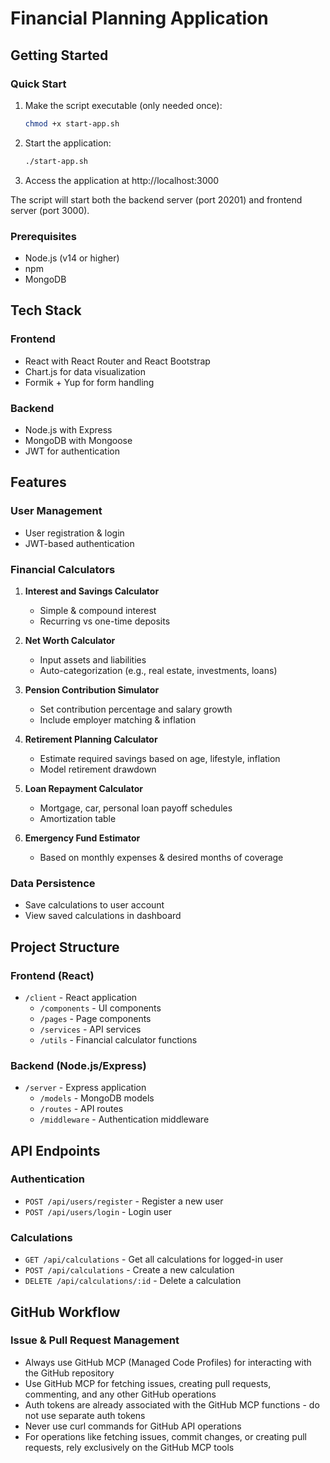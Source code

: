 # Financial Planning Application

## Getting Started

### Quick Start

1. Make the script executable (only needed once):
   ```bash
   chmod +x start-app.sh
   ```

2. Start the application:
   ```bash
   ./start-app.sh
   ```

3. Access the application at http://localhost:3000

The script will start both the backend server (port 20201) and frontend server (port 3000).

### Prerequisites
- Node.js (v14 or higher)
- npm
- MongoDB

## Tech Stack

### Frontend
- React with React Router and React Bootstrap
- Chart.js for data visualization
- Formik + Yup for form handling

### Backend
- Node.js with Express
- MongoDB with Mongoose
- JWT for authentication

## Features

### User Management
- User registration & login
- JWT-based authentication

### Financial Calculators
1. **Interest and Savings Calculator**
   - Simple & compound interest
   - Recurring vs one-time deposits

2. **Net Worth Calculator**
   - Input assets and liabilities
   - Auto-categorization (e.g., real estate, investments, loans)

3. **Pension Contribution Simulator**
   - Set contribution percentage and salary growth
   - Include employer matching & inflation

4. **Retirement Planning Calculator**
   - Estimate required savings based on age, lifestyle, inflation
   - Model retirement drawdown

5. **Loan Repayment Calculator**
   - Mortgage, car, personal loan payoff schedules
   - Amortization table

6. **Emergency Fund Estimator**
   - Based on monthly expenses & desired months of coverage

### Data Persistence
- Save calculations to user account
- View saved calculations in dashboard

## Project Structure

### Frontend (React)
- `/client` - React application
  - `/components` - UI components
  - `/pages` - Page components
  - `/services` - API services
  - `/utils` - Financial calculator functions

### Backend (Node.js/Express)
- `/server` - Express application
  - `/models` - MongoDB models
  - `/routes` - API routes
  - `/middleware` - Authentication middleware

## API Endpoints

### Authentication
- `POST /api/users/register` - Register a new user
- `POST /api/users/login` - Login user

### Calculations
- `GET /api/calculations` - Get all calculations for logged-in user
- `POST /api/calculations` - Create a new calculation
- `DELETE /api/calculations/:id` - Delete a calculation

## GitHub Workflow

### Issue & Pull Request Management
- Always use GitHub MCP (Managed Code Profiles) for interacting with the GitHub repository
- Use GitHub MCP for fetching issues, creating pull requests, commenting, and any other GitHub operations
- Auth tokens are already associated with the GitHub MCP functions - do not use separate auth tokens
- Never use curl commands for GitHub API operations
- For operations like fetching issues, commit changes, or creating pull requests, rely exclusively on the GitHub MCP tools